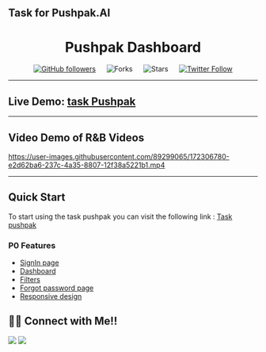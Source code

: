 ## Task for Pushpak.AI

<div align="center">

# Pushpak Dashboard



[![GitHub followers](https://img.shields.io/github/followers/dev-ashishsethi?style=social)](https://github.com/dev-ashishsethi)
&emsp;
![Forks](https://img.shields.io/github/forks/dev-ashishsethi/rb-videos)
&emsp;
![Stars](https://img.shields.io/github/stars/dev-ashishsethi/rb-videos)
&emsp;
[![Twitter Follow](https://img.shields.io/twitter/follow/web_AshishSethi?style=social)](https://twitter.com/web_AshishSethi)

</div>

---

## Live Demo: [task Pushpak](https://task-pushpak.netlify.app/)

---

## Video Demo of R&B Videos




https://user-images.githubusercontent.com/89299065/172306780-e2d62ba6-237c-4a35-8807-12f38a5221b1.mp4




---

## Quick Start

To start using the task pushpak you can visit the following link : [Task pushpak](https://task-pushpak.netlify.app/)

### P0 Features

- [SignIn page](https://task-pushpak.netlify.app/)
- [Dashboard](https://task-pushpak.netlify.app/)
- [Filters](https://task-pushpak.netlify.app/)
- [Forgot password page](https://task-pushpak.netlify.app/)
- [Responsive design](https://task-pushpak.netlify.app/)

## 👨‍💻 Connect with Me!!

<a href="https://twitter.com/web_AshishSethi"><img src="https://img.shields.io/badge/Twitter-1DA1F2?style=for-the-badge&logo=twitter&logoColor=white"/></a>
<a href="https://www.linkedin.com/in/aashishsethii01"><img src="https://img.shields.io/badge/LinkedIn-0077B5?style=for-the-badge&logo=linkedin&logoColor=white"/></a>
